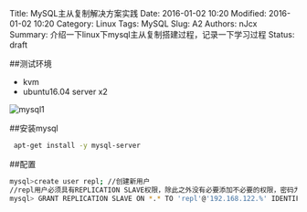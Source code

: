 Title: MySQL主从复制解决方案实践
Date: 2016-01-02 10:20
Modified: 2016-01-02 10:20
Category: Linux
Tags: MySQL
Slug: A2
Authors: nJcx
Summary: 介绍一下linux下mysql主从复制搭建过程，记录一下学习过程
Status: draft

##测试环境
- kvm
- ubuntu16.04 server x2

![mysql1](../images/mysql1.png)

##安装mysql
```bash
 apt-get install -y mysql-server

```
##配置
```bash
mysql>create user repl; //创建新用户
//repl用户必须具有REPLICATION SLAVE权限，除此之外没有必要添加不必要的权限，密码为mysql。说明一下192.168.0.%，这个配置是指明repl用户所在服务器，这里%是通配符，表示192.168.0.0-192.168.0.255的Server都可以以repl用户登陆主服务器。当然你也可以指定固定Ip。
mysql> GRANT REPLICATION SLAVE ON *.* TO 'repl'@'192.168.122.%' IDENTIFIED BY '123456';

```


